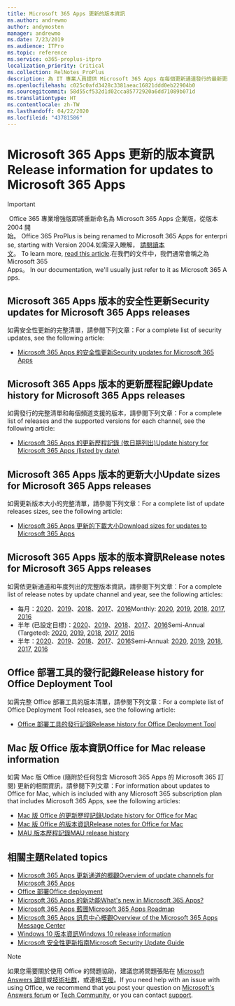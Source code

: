 ```yaml
---
title: Microsoft 365 Apps 更新的版本資訊
ms.author: andrewmo
author: andymosten
manager: andrewmo
ms.date: 7/23/2019
ms.audience: ITPro
ms.topic: reference
ms.service: o365-proplus-itpro
localization_priority: Critical
ms.collection: RelNotes_ProPlus
description: 為 IT 專業人員提供 Microsoft 365 Apps 在每個更新通道發行的最新更新清單，以及版本資訊和更新歷程記錄的連結
ms.openlocfilehash: c025c0afd3428c3381aeac16821ddd0eb22904b0
ms.sourcegitcommit: 58d55cf532d1d02cca85772920a6dd71089b071d
ms.translationtype: HT
ms.contentlocale: zh-TW
ms.lasthandoff: 04/22/2020
ms.locfileid: "43781586"
---
```

# <a name="release-information-for-updates-to-microsoft-365-apps"></a><span data-ttu-id="44192-103">Microsoft 365 Apps 更新的版本資訊</span><span class="sxs-lookup"><span data-stu-id="44192-103">Release information for updates to Microsoft 365 Apps</span></span>


> [!IMPORTANT]
><span data-ttu-id="44192-104"> Office 365 專業增強版即將重新命名為 Microsoft 365 Apps 企業版，從版本 2004 開始。</span><span class="sxs-lookup"><span data-stu-id="44192-104"> Office 365 ProPlus is being renamed to Microsoft 365 Apps for enterprise, starting with Version 2004.</span></span><span data-ttu-id="44192-105">如需深入瞭解， [請閱讀本文](https://go.microsoft.com/fwlink/p/?linkid=2123420)。</span><span class="sxs-lookup"><span data-stu-id="44192-105"> To learn more, [read this article](https://go.microsoft.com/fwlink/p/?linkid=2123420).</span></span><span data-ttu-id="44192-106">在我們的文件中，我們通常會稱之為 Microsoft 365 Apps。</span><span class="sxs-lookup"><span data-stu-id="44192-106"> In our documentation, we'll usually just refer to it as Microsoft 365 Apps.</span></span>


## <a name="security-updates-for-microsoft-365-apps-releases"></a><span data-ttu-id="44192-107">Microsoft 365 Apps 版本的安全性更新</span><span class="sxs-lookup"><span data-stu-id="44192-107">Security updates for Microsoft 365 Apps releases</span></span>

<span data-ttu-id="44192-108">如需安全性更新的完整清單，請參閱下列文章：</span><span class="sxs-lookup"><span data-stu-id="44192-108">For a complete list of security updates, see the following article:</span></span>
 - [<span data-ttu-id="44192-109">Microsoft 365 Apps 的安全性更新</span><span class="sxs-lookup"><span data-stu-id="44192-109">Security updates for Microsoft 365 Apps</span></span>](office365-proplus-security-updates.md)


## <a name="update-history-for-microsoft-365-apps-releases"></a><span data-ttu-id="44192-110">Microsoft 365 Apps 版本的更新歷程記錄</span><span class="sxs-lookup"><span data-stu-id="44192-110">Update history for Microsoft 365 Apps releases</span></span>

<span data-ttu-id="44192-111">如需發行的完整清單和每個頻道支援的版本，請參閱下列文章：</span><span class="sxs-lookup"><span data-stu-id="44192-111">For a complete list of releases and the supported versions for each channel, see the following article:</span></span>
 - [<span data-ttu-id="44192-112">Microsoft 365 Apps 的更新歷程記錄 (依日期列出)</span><span class="sxs-lookup"><span data-stu-id="44192-112">Update history for Microsoft 365 Apps (listed by date)</span></span>](update-history-office365-proplus-by-date.md)


 ## <a name="update-sizes-for-microsoft-365-apps-releases"></a><span data-ttu-id="44192-113">Microsoft 365 Apps 版本的更新大小</span><span class="sxs-lookup"><span data-stu-id="44192-113">Update sizes for Microsoft 365 Apps releases</span></span>

<span data-ttu-id="44192-114">如需更新版本大小的完整清單，請參閱下列文章：</span><span class="sxs-lookup"><span data-stu-id="44192-114">For a complete list of update releases sizes, see the following article:</span></span>
 - [<span data-ttu-id="44192-115">Microsoft 365 Apps 更新的下載大小</span><span class="sxs-lookup"><span data-stu-id="44192-115">Download sizes for updates to Microsoft 365 Apps</span></span>](download-sizes-office365-proplus-updates.md)

## <a name="release-notes-for-microsoft-365-apps-releases"></a><span data-ttu-id="44192-116">Microsoft 365 Apps 版本的版本資訊</span><span class="sxs-lookup"><span data-stu-id="44192-116">Release notes for Microsoft 365 Apps releases</span></span>

<span data-ttu-id="44192-117">如需依更新通道和年度列出的完整版本資訊，請參閱下列文章︰</span><span class="sxs-lookup"><span data-stu-id="44192-117">For a complete list of release notes by update channel and year, see the following articles:</span></span>
 - <span data-ttu-id="44192-118">每月：[2020](monthly-channel-2020.md)、[2019](monthly-channel-2019.md)、[2018](monthly-channel-2018.md)、[2017](monthly-channel-2017.md)、[2016](monthly-channel-2016.md)</span><span class="sxs-lookup"><span data-stu-id="44192-118">Monthly: [2020](monthly-channel-2020.md), [2019](monthly-channel-2019.md), [2018](monthly-channel-2018.md), [2017](monthly-channel-2017.md), [2016](monthly-channel-2016.md)</span></span>
 - <span data-ttu-id="44192-119">半年 (已設定目標)：[2020](semi-annual-channel-targeted-2020.md)、[2019](semi-annual-channel-targeted-2019.md)、[2018](semi-annual-channel-targeted-2018.md)、[2017](semi-annual-channel-targeted-2017.md)、[2016](semi-annual-channel-targeted-2016.md)</span><span class="sxs-lookup"><span data-stu-id="44192-119">Semi-Annual (Targeted): [2020](semi-annual-channel-targeted-2020.md), [2019](semi-annual-channel-targeted-2019.md), [2018](semi-annual-channel-targeted-2018.md), [2017](semi-annual-channel-targeted-2017.md), [2016](semi-annual-channel-targeted-2016.md)</span></span>
 - <span data-ttu-id="44192-120">半年：[2020](semi-annual-channel-2020.md)、[2019](semi-annual-channel-2019.md)、[2018](semi-annual-channel-2018.md)、[2017](semi-annual-channel-2017.md)、[2016](semi-annual-channel-2016.md)</span><span class="sxs-lookup"><span data-stu-id="44192-120">Semi-Annual: [2020](semi-annual-channel-2020.md), [2019](semi-annual-channel-2019.md), [2018](semi-annual-channel-2018.md), [2017](semi-annual-channel-2017.md), [2016](semi-annual-channel-2016.md)</span></span>

 ## <a name="release-history-for-office-deployment-tool"></a><span data-ttu-id="44192-121">Office 部署工具的發行記錄</span><span class="sxs-lookup"><span data-stu-id="44192-121">Release history for Office Deployment Tool</span></span>
 <span data-ttu-id="44192-122">如需完整 Office 部署工具的版本清單，請參閱下列文章：</span><span class="sxs-lookup"><span data-stu-id="44192-122">For a complete list of Office Deployment Tool releases, see the following article:</span></span>
 - [<span data-ttu-id="44192-123">Office 部署工具的發行記錄</span><span class="sxs-lookup"><span data-stu-id="44192-123">Release history for Office Deployment Tool</span></span>](ODT-release-history.md)

## <a name="office-for-mac-release-information"></a><span data-ttu-id="44192-124">Mac 版 Office 版本資訊</span><span class="sxs-lookup"><span data-stu-id="44192-124">Office for Mac release information</span></span>

<span data-ttu-id="44192-125">如需 Mac 版 Office (隨附於任何包含 Microsoft 365 Apps 的 Microsoft 365 訂閱) 更新的相關資訊，請參閱下列文章：</span><span class="sxs-lookup"><span data-stu-id="44192-125">For information about updates to Office for Mac, which is included with any Microsoft 365 subscription plan that includes Microsoft 365 Apps, see the following articles:</span></span>
 - [<span data-ttu-id="44192-126">Mac 版 Office 的更新歷程記錄</span><span class="sxs-lookup"><span data-stu-id="44192-126">Update history for Office for Mac</span></span>](update-history-office-for-mac.md)
 - [<span data-ttu-id="44192-127">Mac 版 Office 的版本資訊</span><span class="sxs-lookup"><span data-stu-id="44192-127">Release notes for Office for Mac</span></span>](release-notes-office-for-mac.md)
 - [<span data-ttu-id="44192-128">MAU 版本歷程記錄</span><span class="sxs-lookup"><span data-stu-id="44192-128">MAU release history</span></span>](release-history-microsoft-autoupdate.md)


## <a name="related-topics"></a><span data-ttu-id="44192-129">相關主題</span><span class="sxs-lookup"><span data-stu-id="44192-129">Related topics</span></span>

- [<span data-ttu-id="44192-130">Microsoft 365 Apps 更新通道的概觀</span><span class="sxs-lookup"><span data-stu-id="44192-130">Overview of update channels for Microsoft 365 Apps</span></span>](https://docs.microsoft.com/deployoffice/overview-of-update-channels-for-office-365-proplus)
- [<span data-ttu-id="44192-131">Office 部署</span><span class="sxs-lookup"><span data-stu-id="44192-131">Office deployment</span></span>](https://docs.microsoft.com/deployoffice/)
- [<span data-ttu-id="44192-132">Microsoft 365 Apps 的新功能</span><span class="sxs-lookup"><span data-stu-id="44192-132">What's new in Microsoft 365 Apps?</span></span>](https://support.office.com/article/95c8d81d-08ba-42c1-914f-bca4603e1426)
- [<span data-ttu-id="44192-133">Microsoft 365 Apps 藍圖</span><span class="sxs-lookup"><span data-stu-id="44192-133">Microsoft 365 Apps Roadmap</span></span>](https://products.office.com/business/office-365-roadmap)
- [<span data-ttu-id="44192-134">Microsoft 365 Apps 訊息中心概觀</span><span class="sxs-lookup"><span data-stu-id="44192-134">Overview of the Microsoft 365 Apps Message Center</span></span>](https://support.office.com/article/38fb3333-bfcc-4340-a37b-deda509c2093)
- [<span data-ttu-id="44192-135">Windows 10 版本資訊</span><span class="sxs-lookup"><span data-stu-id="44192-135">Windows 10 release information</span></span>](https://www.microsoft.com/itpro/windows-10/release-information)
- [<span data-ttu-id="44192-136">Microsoft 安全性更新指南</span><span class="sxs-lookup"><span data-stu-id="44192-136">Microsoft Security Update Guide</span></span>](https://portal.msrc.microsoft.com/)

> [!NOTE]
> <span data-ttu-id="44192-137">如果您需要關於使用 Office 的問題協助，建議您將問題張貼在 [Microsoft Answers 論壇](https://answers.microsoft.com/)或[技術社群](https://techcommunity.microsoft.com/)，或連絡[支援](https://support.microsoft.com/contactus)。</span><span class="sxs-lookup"><span data-stu-id="44192-137">If you need help with an issue with using Office, we recommend that you post your question on [Microsoft's Answers forum](https://answers.microsoft.com/) or [Tech Community](https://techcommunity.microsoft.com/), or you can contact [support](https://support.microsoft.com/contactus).</span></span>
